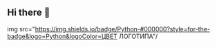 ## Hi there 👋

img src="https://img.shields.io/badge/Python-#000000?style=for-the-badge&logo=Python&logoColor=ЦВЕТ ЛОГОТИПА"/
